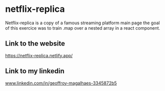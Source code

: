 # netflix-replica

Netflix-replica is a copy of a famous streaming platform main page the goal of this exercice was to train .map over a nested array in a react component.

## Link to the website

https://netflix-replica.netlify.app/

## Link to my linkedin

www.linkedin.com/in/geoffroy-magalhaes-3345872b5
